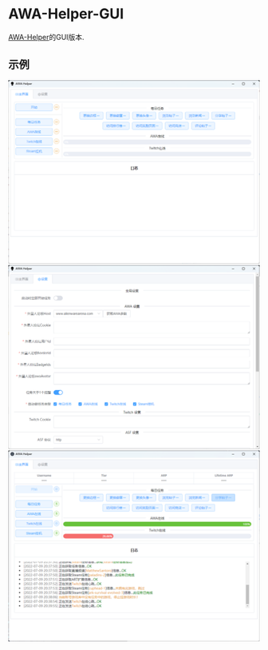 # AWA-Helper-GUI

[AWA-Helper](https://github.com/HCLonely/AWA-Helper)的GUI版本.

## 示例

![主界面](example/1.png?raw=true)
![设置](example/2.png?raw=true)
![运行](example/3.png?raw=true)

